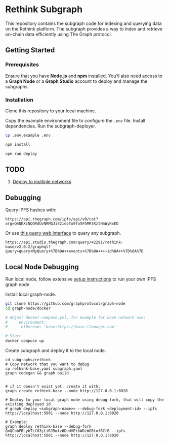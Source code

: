 # Rethink Subgraph

This repository contains the subgraph code for indexing and querying data on the Rethink platform. The subgraph provides a way to index and retrieve on-chain data efficiently using The Graph protocol.

## Getting Started

### Prerequisites

Ensure that you have **Node.js** and **npm** installed. You’ll also need access to a **Graph Node** or a **Graph Studio** account to deploy and manage the subgraphs.

### Installation

Clone this repository to your local machine.

Copy the example environment file to configure the `.env` file.
Install dependencies.
Run the subgraph-deployer.


```bash
cp .env.example .env

npm install

npm run deploy
```



## TODO
1) [Deploy to multiple networks](https://thegraph.com/docs/en/deploying/multiple-networks/)

## Debugging
Query IPFS hashes with:
```shell
https://api.thegraph.com/ipfs/api/v0/cat?arg=QmQKXcNQQRdUvNRMGJiE2idoTu9fo5F5MRtKztH4WyKxED
```
Or use [this query web interface](https://api.studio.thegraph.com/query/42291/rethink-base/v2.0.2/graphql?query=query+MyQuery+%7B%0A++events+%7B%0A++++id%0A++%7D%0A%7D) to query any subgraph.
```shell
https://api.studio.thegraph.com/query/42291/rethink-base/v2.0.2/graphql?query=query+MyQuery+%7B%0A++events+%7B%0A++++id%0A++%7D%0A%7D
```

## Local Node Debugging
Run local node, follow extensive [setup instructions](https://github.com/graphprotocol/graph-node) to run your own IPFS graph node

Install local graph-node.
```bash
git clone https://github.com/graphprotocol/graph-node
cd graph-node/docker

# Adjust docker-compose.yml, for example for base network use:
#     environment:
#      ethereum: 'base:https://base.llamarpc.com'

# Start
docker compose up
```

Create subgraph and deploy it to the local node.
```shell
cd subgraphs/rethink
# Copy network that you want to debug
cp rethink-base.yaml subgraph.yaml
graph codegen && graph build


# if it doesn't exist yet, create it with:
graph create rethink-base --node http://127.0.0.1:8020

# Deploy to your local graph node using debug-fork, that will copy the existing deployed id.
# graph deploy <subgraph-name>> --debug-fork <deployment-id> --ipfs http://localhost:5001 --node http://127.0.0.1:8020

# Example:
graph deploy rethink-base --debug-fork QmQCbbFRLybTcC83jLiRJ5mfz6DudVEtkWDiWGRtofRCtB --ipfs http://localhost:5001 --node http://127.0.0.1:8020
```

